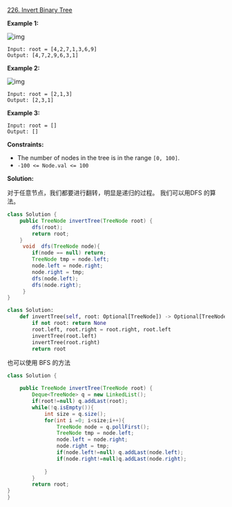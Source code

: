[226. Invert Binary Tree](https://leetcode.com/problems/invert-binary-tree/)

**Example 1:**

![img](https://assets.leetcode.com/uploads/2021/03/14/invert1-tree.jpg)

```
Input: root = [4,2,7,1,3,6,9]
Output: [4,7,2,9,6,3,1]
```

**Example 2:**

![img](https://assets.leetcode.com/uploads/2021/03/14/invert2-tree.jpg)

```
Input: root = [2,1,3]
Output: [2,3,1]
```

**Example 3:**

```
Input: root = []
Output: []
```

 

**Constraints:**

* The number of nodes in the tree is in the range `[0, 100]`.
* `-100 <= Node.val <= 100`

**Solution:**

对于任意节点，我们都要进行翻转，明显是递归的过程。
我们可以用DFS 的算法。

```java
class Solution {
    public TreeNode invertTree(TreeNode root) {
        dfs(root);
        return root;
    }
     void  dfs(TreeNode node){
        if(node == null) return;
        TreeNode tmp = node.left;
        node.left = node.right;
        node.right = tmp;
        dfs(node.left);
        dfs(node.right);
     }
}
```

```python
class Solution:
    def invertTree(self, root: Optional[TreeNode]) -> Optional[TreeNode]:
        if not root: return None
        root.left, root.right = root.right, root.left
        invertTree(root.left)
        invertTree(root.right)
        return root
```

也可以使用 BFS 的方法 

```java
class Solution {

    public TreeNode invertTree(TreeNode root) {
        Deque<TreeNode> q = new LinkedList();
        if(root!=null) q.addLast(root);
        while(!q.isEmpty()){
            int size = q.size();
            for(int i =0; i<size;i++){
                TreeNode node = q.pollFirst();
                TreeNode tmp = node.left;
                node.left = node.right;
                node.right = tmp;
                if(node.left!=null) q.addLast(node.left);
                if(node.right!=null)q.addLast(node.right);
                
            }
        }
        return root;
}
}
```
